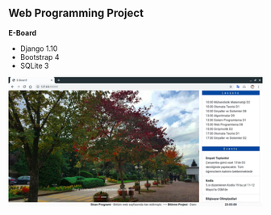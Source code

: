 ## Web Programming Project

**E-Board**
- Django 1.10 
- Bootstrap 4
- SQLite 3

<img src="img.png">
